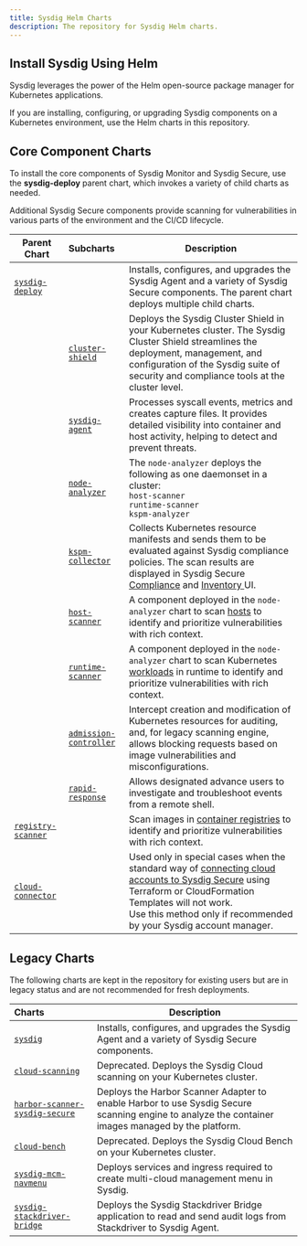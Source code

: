 ```yaml
---
title: Sysdig Helm Charts
description: The repository for Sysdig Helm charts.
---
```


## Install Sysdig Using Helm

Sysdig leverages the power of the Helm open-source package manager for Kubernetes applications. 

If you are installing, configuring, or upgrading Sysdig components on a Kubernetes environment, use the Helm charts in this repository. 

## Core Component Charts

To install the core components of Sysdig Monitor and Sysdig Secure, use the **sysdig-deploy** parent chart, which invokes a variety of child charts as needed. 

Additional Sysdig Secure components provide scanning for vulnerabilities in various parts of the environment and the CI/CD lifecycle.

| Parent Chart                                   | Subcharts                                              | Description                                                  |
| ---------------------------------------------- | :----------------------------------------------------- | ------------------------------------------------------------ |
| [`sysdig-deploy`](/charts/sysdig-deploy)       |                                                        | Installs, configures, and upgrades the Sysdig Agent and a variety of Sysdig Secure components. The parent chart deploys multiple child charts. |
|                                                | [`cluster-shield`](/charts/cluster-shield)             | Deploys the Sysdig Cluster Shield in your Kubernetes cluster. The Sysdig Cluster Shield streamlines the deployment, management, and configuration of the Sysdig suite of security and compliance tools at the cluster level. |
|                                                | [`sysdig-agent`](/charts/agent)                        | Processes syscall events, metrics and creates capture files. It provides detailed visibility into container and host activity, helping to detect and prevent threats. |
|                                                | [`node-analyzer`](/charts/node-analyzer)               | The `node-analyzer` deploys the following as one daemonset in a cluster: <br>`host-scanner`<br>`runtime-scanner`<br>`kspm-analyzer` |
|                                                | [`kspm-collector`](/charts/kspm-collector)             | Collects Kubernetes resource manifests and sends them to be evaluated against Sysdig compliance policies. The scan results are displayed in Sysdig Secure [Compliance](https://docs.sysdig.com/en/compliance/) and [Inventory ](https://docs.sysdig.com/en/docs/sysdig-secure/inventory/)UI. |
|                                                | [`host-scanner`](/charts/node-analyzer)                | A component deployed in the `node-analyzer` chart to scan [hosts](https://docs.sysdig.com/en/docs/sysdig-secure/vulnerabilities/runtime/host-scanning/) to identify and prioritize vulnerabilities with rich context. |
|                                                | [`runtime-scanner`](/charts/node-analyzer)             | A component deployed in the `node-analyzer` chart to scan Kubernetes [workloads](https://docs.sysdig.com/en/docs/sysdig-secure/vulnerabilities/runtime/) in runtime to identify and prioritize vulnerabilities with rich context. |
|                                                | [`admission-controller`](/charts/admission-controller) | Intercept creation and modification of Kubernetes resources for auditing, and, for legacy scanning engine, allows blocking requests based on image vulnerabilities and misconfigurations. |
|                                                | [`rapid-response`](/charts/rapid-response)             | Allows designated advance users to investigate and troubleshoot events from a remote shell. |
| [`registry-scanner`](/charts/registry-scanner) |                                                        | Scan images in [container registries](https://docs.sysdig.com/en/docs/sysdig-secure/vulnerabilities/registry/) to identify and prioritize vulnerabilities with rich context. |
| [`cloud-connector`](/charts/cloud-connector)   |                                                        | Used only in special cases when the standard way of [connecting cloud accounts to Sysdig Secure](https://docs.sysdig.com/en/cloud-accounts-secure/) using Terraform or CloudFormation Templates will not work. <br/>Use this method only if recommended by your Sysdig account manager. |

## Legacy Charts

The following charts are kept in the repository for existing users but are in legacy status and are not recommended for fresh deployments.

| Charts                                                       | Description                                                  |
| :----------------------------------------------------------- | ------------------------------------------------------------ |
| [`sysdig`](/charts/sysdig)         | Installs, configures, and upgrades the Sysdig Agent and a variety of Sysdig Secure components. |
| [`cloud-scanning`](/charts/tree/master/charts/cloud-scanning) | Deprecated. Deploys the Sysdig Cloud scanning on your Kubernetes cluster. |
| [`harbor-scanner-sysdig-secure`](/charts/harbor-scanner-sysdig-secure) | Deploys the Harbor Scanner Adapter to enable Harbor to use Sysdig Secure scanning engine to analyze the container images managed by the platform. |
| [`cloud-bench`]()                                            | Deprecated. Deploys the Sysdig Cloud Bench on your Kubernetes cluster. |
| [`sysdig-mcm-navmenu`](/charts/sysdig-mcm-navmenu)           | Deploys services and ingress required to create multi-cloud management menu in Sysdig. |
| [`sysdig-stackdriver-bridge`](/charts/sysdig-stackdriver-bridge) | Deploys the Sysdig Stackdriver Bridge application to read and send audit logs from Stackdriver to Sysdig Agent. |
